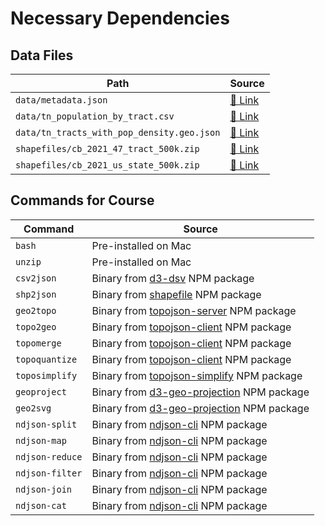 Necessary Dependencies
======================

## Data Files

| Path                                       | Source                          |
|--------------------------------------------|---------------------------------|
| `data/metadata.json`                       | [🔗 Link][data-meta]            |
| `data/tn_population_by_tract.csv`          | [🔗 Link][data-pop]             |
| `data/tn_tracts_with_pop_density.geo.json` | [🔗 Link][data-tracts-with-pop] |
| `shapefiles/cb_2021_47_tract_500k.zip`     | [🔗 Link][shapes-tn-tracts]     |
| `shapefiles/cb_2021_us_state_500k.zip`     | [🔗 Link][shapes-states]        |

## Commands for Course

| Command         | Source                                        |
|-----------------|-----------------------------------------------|
| `bash`          | Pre-installed on Mac                          |
| `unzip`         | Pre-installed on Mac                          |
| `csv2json`      | Binary from [d3-dsv][] NPM package            |
| `shp2json`      | Binary from [shapefile][] NPM package         |
| `geo2topo`      | Binary from [topojson-server][] NPM package   |
| `topo2geo`      | Binary from [topojson-client][] NPM package   |
| `topomerge`     | Binary from [topojson-client][] NPM package   |
| `topoquantize`  | Binary from [topojson-client][] NPM package   |
| `toposimplify`  | Binary from [topojson-simplify][] NPM package |
| `geoproject`    | Binary from [d3-geo-projection][] NPM package |
| `geo2svg`       | Binary from [d3-geo-projection][] NPM package |
| `ndjson-split`  | Binary from [ndjson-cli][] NPM package        |
| `ndjson-map`    | Binary from [ndjson-cli][] NPM package        |
| `ndjson-reduce` | Binary from [ndjson-cli][] NPM package        |
| `ndjson-filter` | Binary from [ndjson-cli][] NPM package        |
| `ndjson-join`   | Binary from [ndjson-cli][] NPM package        |
| `ndjson-cat`    | Binary from [ndjson-cli][] NPM package        |

[data-meta]: https://milligan.news/fileshare/nicar-2023-command-line-mapping/data/metadata.json
[data-pop]: https://milligan.news/fileshare/nicar-2023-command-line-mapping/data/tn_population_by_tract.csv
[data-tracts-with-pop]: https://milligan.news/fileshare/nicar-2023-command-line-mapping/data/tn_tracts_with_pop_density.geo.json
[shapes-tn-tracts]: https://milligan.news/fileshare/nicar-2023-command-line-mapping/shapefiles/cb_2021_47_tract_500k.zip
[shapes-states]: https://milligan.news/fileshare/nicar-2023-command-line-mapping/shapefiles/cb_2021_us_state_500k.zip
[d3-dsv]: https://www.npmjs.com/package/d3-dsv
[shapefile]: https://www.npmjs.com/package/shapefile
[topojson-server]: https://www.npmjs.com/package/topojson-server
[topojson-client]: https://www.npmjs.com/package/topojson-client
[topojson-simplify]: https://www.npmjs.com/package/topojson-simplify
[d3-geo-projection]: https://www.npmjs.com/package/d3-geo-projection
[ndjson-cli]: https://www.npmjs.com/package/ndjson-cli
